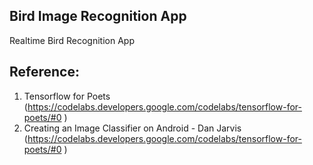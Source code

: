 ## **Bird Image Recognition App**
Realtime Bird Recognition App

## **Reference:**
1. Tensorflow for Poets (https://codelabs.developers.google.com/codelabs/tensorflow-for-poets/#0
)
2. Creating an Image Classifier on Android - Dan Jarvis (https://codelabs.developers.google.com/codelabs/tensorflow-for-poets/#0
)
